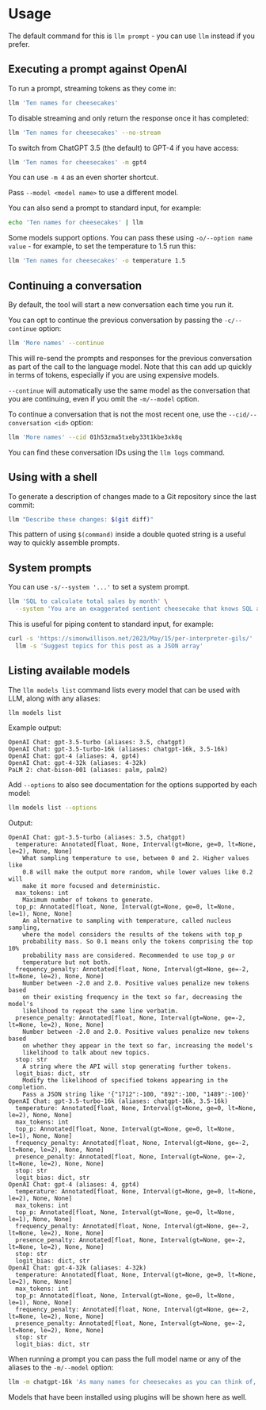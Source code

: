 # Usage

The default command for this is `llm prompt` - you can use `llm` instead if you prefer.

## Executing a prompt against OpenAI

To run a prompt, streaming tokens as they come in:
```bash
llm 'Ten names for cheesecakes'
```
To disable streaming and only return the response once it has completed:
```bash
llm 'Ten names for cheesecakes' --no-stream
```
To switch from ChatGPT 3.5 (the default) to GPT-4 if you have access:
```bash
llm 'Ten names for cheesecakes' -m gpt4
```
You can use `-m 4` as an even shorter shortcut.

Pass `--model <model name>` to use a different model.

You can also send a prompt to standard input, for example:
```bash
echo 'Ten names for cheesecakes' | llm
```
Some models support options. You can pass these using `-o/--option name value` - for example, to set the temperature to 1.5 run this:

```bash
llm 'Ten names for cheesecakes' -o temperature 1.5
```

## Continuing a conversation

By default, the tool will start a new conversation each time you run it.

You can opt to continue the previous conversation by passing the `-c/--continue` option:
```bash
llm 'More names' --continue
```
This will re-send the prompts and responses for the previous conversation as part of the call to the language model. Note that this can add up quickly in terms of tokens, especially if you are using expensive models.

`--continue` will automatically use the same model as the conversation that you are continuing, even if you omit the `-m/--model` option.

To continue a conversation that is not the most recent one, use the `--cid/--conversation <id>` option:
```bash
llm 'More names' --cid 01h53zma5txeby33t1kbe3xk8q
```
You can find these conversation IDs using the `llm logs` command.

## Using with a shell

To generate a description of changes made to a Git repository since the last commit:
```bash
llm "Describe these changes: $(git diff)"
```
This pattern of using `$(command)` inside a double quoted string is a useful way to quickly assemble prompts.

## System prompts

You can use `-s/--system '...'` to set a system prompt.
```bash
llm 'SQL to calculate total sales by month' \
  --system 'You are an exaggerated sentient cheesecake that knows SQL and talks about cheesecake a lot'
```
This is useful for piping content to standard input, for example:
```bash
curl -s 'https://simonwillison.net/2023/May/15/per-interpreter-gils/' | \
  llm -s 'Suggest topics for this post as a JSON array'
```
## Listing available models

The `llm models list` command lists every model that can be used with LLM, along with any aliases:

```bash
llm models list
```
Example output:
```
OpenAI Chat: gpt-3.5-turbo (aliases: 3.5, chatgpt)
OpenAI Chat: gpt-3.5-turbo-16k (aliases: chatgpt-16k, 3.5-16k)
OpenAI Chat: gpt-4 (aliases: 4, gpt4)
OpenAI Chat: gpt-4-32k (aliases: 4-32k)
PaLM 2: chat-bison-001 (aliases: palm, palm2)
```
Add `--options` to also see documentation for the options supported by each model:
```bash
llm models list --options
```
Output:
<!-- [[[cog
from click.testing import CliRunner
import os, sys
sys._called_from_test = True
from llm.cli import cli
os.environ["LLM_USER_PATH"] = "/tmp"
result = CliRunner().invoke(cli, ["models", "list", "--options"])
del os.environ["LLM_USER_PATH"]
cog.out("```\n{}\n```".format(result.output))
]]] -->
```
OpenAI Chat: gpt-3.5-turbo (aliases: 3.5, chatgpt)
  temperature: Annotated[float, None, Interval(gt=None, ge=0, lt=None, le=2), None, None]
    What sampling temperature to use, between 0 and 2. Higher values like
    0.8 will make the output more random, while lower values like 0.2 will
    make it more focused and deterministic.
  max_tokens: int
    Maximum number of tokens to generate.
  top_p: Annotated[float, None, Interval(gt=None, ge=0, lt=None, le=1), None, None]
    An alternative to sampling with temperature, called nucleus sampling,
    where the model considers the results of the tokens with top_p
    probability mass. So 0.1 means only the tokens comprising the top 10%
    probability mass are considered. Recommended to use top_p or
    temperature but not both.
  frequency_penalty: Annotated[float, None, Interval(gt=None, ge=-2, lt=None, le=2), None, None]
    Number between -2.0 and 2.0. Positive values penalize new tokens based
    on their existing frequency in the text so far, decreasing the model's
    likelihood to repeat the same line verbatim.
  presence_penalty: Annotated[float, None, Interval(gt=None, ge=-2, lt=None, le=2), None, None]
    Number between -2.0 and 2.0. Positive values penalize new tokens based
    on whether they appear in the text so far, increasing the model's
    likelihood to talk about new topics.
  stop: str
    A string where the API will stop generating further tokens.
  logit_bias: dict, str
    Modify the likelihood of specified tokens appearing in the completion.
    Pass a JSON string like '{"1712":-100, "892":-100, "1489":-100}'
OpenAI Chat: gpt-3.5-turbo-16k (aliases: chatgpt-16k, 3.5-16k)
  temperature: Annotated[float, None, Interval(gt=None, ge=0, lt=None, le=2), None, None]
  max_tokens: int
  top_p: Annotated[float, None, Interval(gt=None, ge=0, lt=None, le=1), None, None]
  frequency_penalty: Annotated[float, None, Interval(gt=None, ge=-2, lt=None, le=2), None, None]
  presence_penalty: Annotated[float, None, Interval(gt=None, ge=-2, lt=None, le=2), None, None]
  stop: str
  logit_bias: dict, str
OpenAI Chat: gpt-4 (aliases: 4, gpt4)
  temperature: Annotated[float, None, Interval(gt=None, ge=0, lt=None, le=2), None, None]
  max_tokens: int
  top_p: Annotated[float, None, Interval(gt=None, ge=0, lt=None, le=1), None, None]
  frequency_penalty: Annotated[float, None, Interval(gt=None, ge=-2, lt=None, le=2), None, None]
  presence_penalty: Annotated[float, None, Interval(gt=None, ge=-2, lt=None, le=2), None, None]
  stop: str
  logit_bias: dict, str
OpenAI Chat: gpt-4-32k (aliases: 4-32k)
  temperature: Annotated[float, None, Interval(gt=None, ge=0, lt=None, le=2), None, None]
  max_tokens: int
  top_p: Annotated[float, None, Interval(gt=None, ge=0, lt=None, le=1), None, None]
  frequency_penalty: Annotated[float, None, Interval(gt=None, ge=-2, lt=None, le=2), None, None]
  presence_penalty: Annotated[float, None, Interval(gt=None, ge=-2, lt=None, le=2), None, None]
  stop: str
  logit_bias: dict, str

```
<!-- [[[end]]] -->

When running a prompt you can pass the full model name or any of the aliases to the `-m/--model` option:
```bash
llm -m chatgpt-16k 'As many names for cheesecakes as you can think of, with detailed descriptions'
```
Models that have been installed using plugins will be shown here as well.